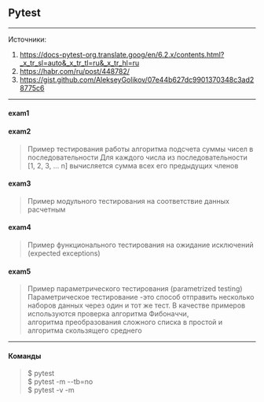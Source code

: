 ## Pytest

---

Источники:  
1) https://docs-pytest-org.translate.goog/en/6.2.x/contents.html?_x_tr_sl=auto&_x_tr_tl=ru&_x_tr_hl=ru  
2) https://habr.com/ru/post/448782/  
3) https://gist.github.com/AlekseyGolikov/07e44b627dc9901370348c3ad28775c6  

---

#### exam1

#### exam2

> Пример тестирования работы алгоритма подсчета суммы чисел в последовательности
> Для каждого числа из последовательности [1, 2, 3, ... n] вычисляется сумма всех его предыдущих членов

#### exam3

> Пример модульного тестирования на соответствие данных расчетным

#### exam4

> Пример функционального тестирования на ожидание исключений 
> (expected exceptions)

#### exam5

> Пример параметрического тестирования (parametrized testing)
> Параметрическое тестирование -это способ отправить несколько наборов данных 
> через один и тот же тест.
> В качестве примеров используются проверка алгоритма Фибоначчи,  
> алгоритма преобразования сложного списка в простой  и алгоритма скользящего среднего
---

#### Команды
> $ pytest  
> $ pytest -m <MARKEXP> --tb=no  
> $ pytest -v -m <MARKEXP>  

